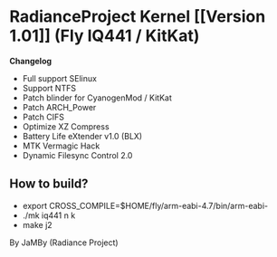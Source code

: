 RadianceProject Kernel [[Version 1.01]] (Fly IQ441 / KitKat)
===========

**Changelog**
- Full support SElinux
- Support NTFS
- Patch blinder for CyanogenMod / KitKat
- Patch ARCH_Power
- Patch CIFS
- Optimize XZ Compress
- Battery Life eXtender v1.0 (BLX)
- MTK Vermagic Hack
- Dynamic Filesync Control 2.0

**How to build?**
-----------------------------------------
- export CROSS_COMPILE=$HOME/fly/arm-eabi-4.7/bin/arm-eabi-
- ./mk iq441 n k
- make j2






By JaMBy (Radiance Project)



